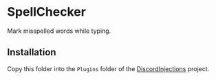 # SpellChecker

Mark misspelled words while typing.

## Installation

Copy this folder into the `Plugins` folder of the [DiscordInjections](https://github.com/DiscordInjections/DiscordInjections) project.
